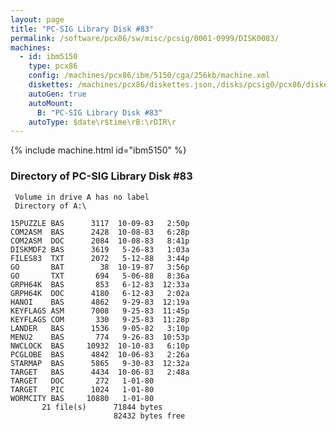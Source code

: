 ```yaml
---
layout: page
title: "PC-SIG Library Disk #83"
permalink: /software/pcx86/sw/misc/pcsig/0001-0999/DISK0083/
machines:
  - id: ibm5150
    type: pcx86
    config: /machines/pcx86/ibm/5150/cga/256kb/machine.xml
    diskettes: /machines/pcx86/diskettes.json,/disks/pcsig0/pcx86/diskettes.json
    autoGen: true
    autoMount:
      B: "PC-SIG Library Disk #83"
    autoType: $date\r$time\rB:\rDIR\r
---
```


{% include machine.html id="ibm5150" %}

### Directory of PC-SIG Library Disk #83

     Volume in drive A has no label
     Directory of A:\

    15PUZZLE BAS      3117  10-09-83   2:50p
    COM2ASM  BAS      2428  10-08-83   6:28p
    COM2ASM  DOC      2084  10-08-83   8:41p
    DISKMDF2 BAS      3619   5-26-83   1:03a
    FILES83  TXT      2072   5-12-88   3:44p
    GO       BAT        38  10-19-87   3:56p
    GO       TXT       694   5-06-88   8:36a
    GRPH64K  BAS       853   6-12-83  12:33a
    GRPH64K  DOC      4180   6-12-83   2:02a
    HANOI    BAS      4862   9-29-83  12:19a
    KEYFLAGS ASM      7008   9-25-83  11:45p
    KEYFLAGS COM       330   9-25-83  11:28p
    LANDER   BAS      1536   9-05-82   3:10p
    MENU2    BAS       774   9-26-83  10:53p
    NWCLOCK  BAS     10932  10-10-83   6:10p
    PCGLOBE  BAS      4842  10-06-83   2:26a
    STARMAP  BAS      5865   9-30-83  12:32a
    TARGET   BAS      4434  10-06-83   2:48a
    TARGET   DOC       272   1-01-80
    TARGET   PIC      1024   1-01-80
    WORMCITY BAS     10880   1-01-80
           21 file(s)      71844 bytes
                           82432 bytes free
